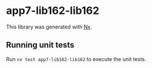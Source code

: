 # app7-lib162-lib162

This library was generated with [Nx](https://nx.dev).

## Running unit tests

Run `nx test app7-lib162-lib162` to execute the unit tests.
